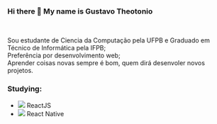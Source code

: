 ### Hi there 👋 My name is Gustavo Theotonio
</br>

Sou estudante de Ciencia da Computação pela UFPB e Graduado em Técnico de Informática pela IFPB;
</br>
Preferência por desenvolvimento web;
</br>
Aprender coisas novas sempre é bom, quem dirá desenvoler novos projetos.
</br>

### Studying:

- <img src="https://img.icons8.com/office/20/000000/react.png"/> ReactJS
- <img src="[https://www.flaticon.com/free-icon/react_919851?term=react&page=1&position=1&origin=search&related_id=919851](https://icons8.com.br/icon/t5K2CR8feVdX/reagir)](https://icons8.com.br/icon/t5K2CR8feVdX/reagir)](https://icons8.com.br/icon/t5K2CR8feVdX/reagir)"/> React Native

